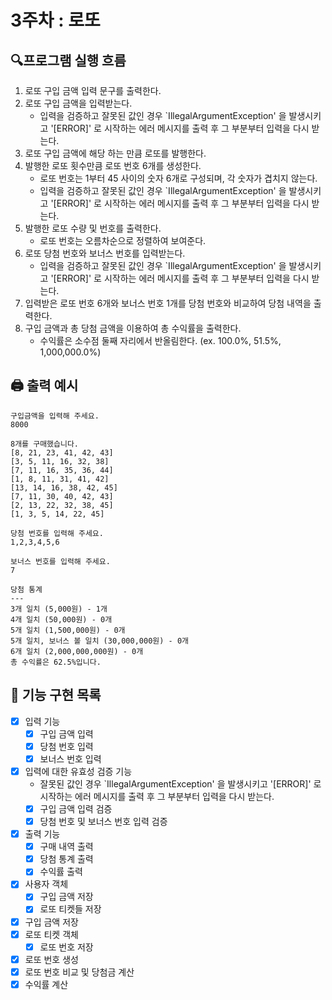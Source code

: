 # 3주차 : 로또

## 🔍프로그램 실행 흐름

1. 로또 구입 금액 입력 문구를 출력한다.
2. 로또 구입 금액을 입력받는다.
    - 입력을 검증하고 잘못된 값인 경우 `IllegalArgumentException' 을 발생시키고 '[ERROR]' 로 시작하는 에러 메시지를 출력 후 그 부분부터 입력을 다시 받는다.
3. 로또 구입 금액에 해당 하는 만큼 로또를 발행한다.
4. 발행한 로또 횟수만큼 로또 번호 6개를 생성한다.
    - 로또 번호는 1부터 45 사이의 숫자 6개로 구성되며, 각 숫자가 겹치지 않는다.
    - 입력을 검증하고 잘못된 값인 경우 `IllegalArgumentException' 을 발생시키고 '[ERROR]' 로 시작하는 에러 메시지를 출력 후 그 부분부터 입력을 다시 받는다.
5. 발행한 로또 수량 및 번호를 출력한다.
    - 로또 번호는 오름차순으로 정렬하여 보여준다.
6. 로또 당첨 번호와 보너스 번호를 입력받는다.
    - 입력을 검증하고 잘못된 값인 경우 `IllegalArgumentException' 을 발생시키고 '[ERROR]' 로 시작하는 에러 메시지를 출력 후 그 부분부터 입력을 다시 받는다.
7. 입력받은 로또 번호 6개와 보너스 번호 1개를 당첨 번호와 비교하여 당첨 내역을 출력한다.
8. 구입 금액과 총 당첨 금액을 이용하여 총 수익률을 출력한다.
    - 수익률은 소수점 둘째 자리에서 반올림한다. (ex. 100.0%, 51.5%, 1,000,000.0%)

##  🖨️ 출력 예시
```
구입금액을 입력해 주세요.
8000

8개를 구매했습니다.
[8, 21, 23, 41, 42, 43] 
[3, 5, 11, 16, 32, 38] 
[7, 11, 16, 35, 36, 44] 
[1, 8, 11, 31, 41, 42] 
[13, 14, 16, 38, 42, 45] 
[7, 11, 30, 40, 42, 43] 
[2, 13, 22, 32, 38, 45] 
[1, 3, 5, 14, 22, 45]

당첨 번호를 입력해 주세요.
1,2,3,4,5,6

보너스 번호를 입력해 주세요.
7

당첨 통계
---
3개 일치 (5,000원) - 1개
4개 일치 (50,000원) - 0개
5개 일치 (1,500,000원) - 0개
5개 일치, 보너스 볼 일치 (30,000,000원) - 0개
6개 일치 (2,000,000,000원) - 0개
총 수익률은 62.5%입니다.
```

## 🚀 기능 구현 목록

- [X] 입력 기능
  - [x] 구입 금액 입력
  - [x] 당첨 번호 입력
  - [x] 보너스 번호 입력
- [x] 입력에 대한 유효성 검증 기능
  - 잘못된 값인 경우 `IllegalArgumentException' 을 발생시키고 '[ERROR]' 로 시작하는 에러 메시지를 출력 후 그 부분부터 입력을 다시 받는다.
  - [x] 구입 금액 입력 검증
  - [x] 당첨 번호 및 보너스 번호 입력 검증
- [x] 출력 기능
  - [x] 구매 내역 출력
  - [x] 당첨 통계 출력
  - [x] 수익률 출력
- [x] 사용자 객체
  - [x] 구입 금액 저장
  - [x] 로또 티켓들 저장
- [x] 구입 금액 저장
- [x] 로또 티켓 객체
  - [x] 로또 번호 저장
- [x] 로또 번호 생성
- [x] 로또 번호 비교 및 당첨금 계산
- [x] 수익률 계산